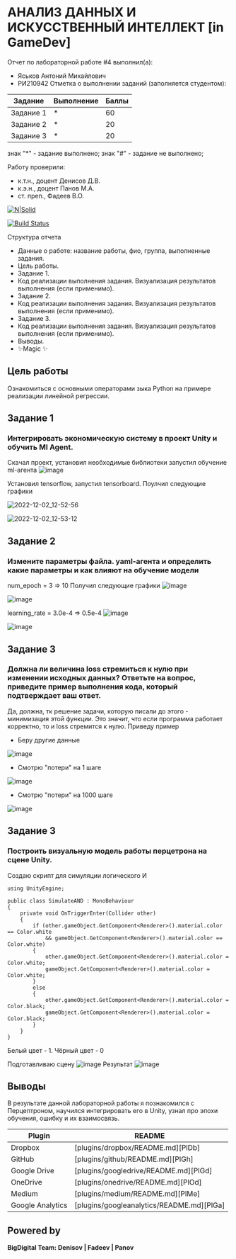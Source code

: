 # АНАЛИЗ ДАННЫХ И ИСКУССТВЕННЫЙ ИНТЕЛЛЕКТ [in GameDev]
Отчет по лабораторной работе #4 выполнил(а):
- Яськов Антоний Михайлович
- РИ210942
Отметка о выполнении заданий (заполняется студентом):

| Задание | Выполнение | Баллы |
| ------ | ------ | ------ |
| Задание 1 | * | 60 |
| Задание 2 | * | 20 |
| Задание 3 | * | 20 |

знак "*" - задание выполнено; знак "#" - задание не выполнено;

Работу проверили:
- к.т.н., доцент Денисов Д.В.
- к.э.н., доцент Панов М.А.
- ст. преп., Фадеев В.О.

[![N|Solid](https://cldup.com/dTxpPi9lDf.thumb.png)](https://nodesource.com/products/nsolid)

[![Build Status](https://travis-ci.org/joemccann/dillinger.svg?branch=master)](https://travis-ci.org/joemccann/dillinger)

Структура отчета

- Данные о работе: название работы, фио, группа, выполненные задания.
- Цель работы.
- Задание 1.
- Код реализации выполнения задания. Визуализация результатов выполнения (если применимо).
- Задание 2.
- Код реализации выполнения задания. Визуализация результатов выполнения (если применимо).
- Задание 3.
- Код реализации выполнения задания. Визуализация результатов выполнения (если применимо).
- Выводы.
- ✨Magic ✨

## Цель работы
Ознакомиться с основными операторами зыка Python на примере реализации линейной регрессии.


## Задание 1
### Интегрировать экономическую систему в проект Unity и обучить Ml Agent.
Скачал проект, установил необходимые библиотеки запустил обучение ml-агента
![image](https://user-images.githubusercontent.com/70794890/205243155-41a4daf4-b597-43fd-9ab6-75b7b3c54c52.png)


Установил tensorflow, запустил tensorboard. Поулчил следующие графики

![2022-12-02_12-52-56](https://user-images.githubusercontent.com/70794890/205243278-d293ff84-8ac0-44bf-ac95-d682893876aa.png)

![2022-12-02_12-53-12](https://user-images.githubusercontent.com/70794890/205243285-20f0c581-0622-4607-bb92-753c4340beec.png)




## Задание 2
### Измените параметры файла. yaml-агента и определить какие параметры и как влияют на обучение модели
num_epoch = 3 => 10
Получил следующие графики
![image](https://user-images.githubusercontent.com/70794890/205248609-ee571774-422d-441d-a9f6-8fa851c712b8.png)

![image](https://user-images.githubusercontent.com/70794890/205248645-480ff42f-ae70-4a4d-8396-67aa24f53e4b.png)


learning_rate = 3.0e-4 => 0.5e-4
![image](https://user-images.githubusercontent.com/70794890/205250444-49db8620-ef95-4944-8242-75c847478404.png)

![image](https://user-images.githubusercontent.com/70794890/205250480-4cf08f28-beb5-4e1d-a7f3-07c3f80fa76a.png)




## Задание 3
### Должна ли величина loss стремиться к нулю при изменении исходных данных? Ответьте на вопрос, приведите пример выполнения кода, который подтверждает ваш ответ.

Да, должна, тк решение задачи, которую писали до этого - минимизация этой функции. Это значит, что если программа работает корректно, то и loss стремится к нулю.
Приведу пример
- Беру другие данные 

![image](https://user-images.githubusercontent.com/70794890/190989316-311d9950-66aa-4d19-b204-ab5a5f829233.png)
- Смотрю "потери" на 1 шаге 

![image](https://user-images.githubusercontent.com/70794890/190989369-6f26e787-f827-4c28-888e-a0a4e13cd641.png)
- Смотрю "потери" на 1000 шаге

![image](https://user-images.githubusercontent.com/70794890/190989427-55de8039-59ab-4dee-84cd-76b5a1291815.png)

## Задание 3
### Построить визуальную модель работы перцетрона на сцене Unity.
Создаю скрипт для симуляции логического И
```
using UnityEngine;

public class SimulateAND : MonoBehaviour
{
    private void OnTriggerEnter(Collider other)
    {
        if (other.gameObject.GetComponent<Renderer>().material.color == Color.white 
            && gameObject.GetComponent<Renderer>().material.color == Color.white)
        {
            other.gameObject.GetComponent<Renderer>().material.color = Color.white;
            gameObject.GetComponent<Renderer>().material.color = Color.white;
        }
        else
        {
            other.gameObject.GetComponent<Renderer>().material.color = Color.black;
            gameObject.GetComponent<Renderer>().material.color = Color.black;
        }
    }
}
```
Белый цвет - 1. Чёрный цвет - 0

Подготавливаю сцену
![image](https://user-images.githubusercontent.com/70794890/204313158-4ac53cb7-5484-488e-add3-c089021f58fa.png)
Результат
![image](https://user-images.githubusercontent.com/70794890/204313314-8f083050-58c5-4ccd-8551-fdefb29c5ed7.png)


## Выводы

В результате данной лабораторной работы я познакомился с Перцептроном, научился интегрировать его в Unity, узнал про эпохи обучения, ошибку и их взаимосвязь.

| Plugin | README |
| ------ | ------ |
| Dropbox | [plugins/dropbox/README.md][PlDb] |
| GitHub | [plugins/github/README.md][PlGh] |
| Google Drive | [plugins/googledrive/README.md][PlGd] |
| OneDrive | [plugins/onedrive/README.md][PlOd] |
| Medium | [plugins/medium/README.md][PlMe] |
| Google Analytics | [plugins/googleanalytics/README.md][PlGa] |

## Powered by

**BigDigital Team: Denisov | Fadeev | Panov**
